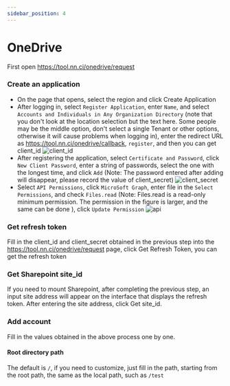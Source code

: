 ```yaml
---
sidebar_position: 4
---
```


# OneDrive

First open https://tool.nn.ci/onedrive/request

### Create an application
- On the page that opens, select the region and click Create Application
- After logging in, select `Register Application`, enter `Name`, and select `Accounts and Individuals in Any Organization Directory` (note that you don't look at the location selection but the text here. Some people may be the middle option, don't select a single Tenant or other options, otherwise it will cause problems when logging in), enter the redirect URL as https://tool.nn.ci/onedrive/callback, `register`, and then you can get client_id
  ![client_id](https://store.heytapimage.com/cdo-portal/feedback/202111/24/998aa05659a10e87b3f2161d844263f8.png)
- After registering the application, select `Certificate and Password`, click `New Client Password`, enter a string of passwords, select the one with the longest time, and click `Add`
(Note: The password entered after adding will disappear, please record the value of client_secret)
  ![client_secret](https://store.heytapimage.com/cdo-portal/feedback/202111/24/a3c7b8fd2a6577ee62404ad054ebbe90.png)
- Select `API Permissions`, click `MicroSoft Graph`, enter file in the `Select Permissions`, and check `Files.read` (Note: Files.read is a read-only minimum permission. The permission in the figure is larger, and the same can be done ), click `Update Permission`
  ![api](https://store.heytapimage.com/cdo-portal/feedback/202111/24/15cf3a64994935cdda76185cc181fad1.png)
### Get refresh token
Fill in the client_id and client_secret obtained in the previous step into the https://tool.nn.ci/onedrive/request page, click Get Refresh Token, you can get the refresh token

### Get Sharepoint site_id
If you need to mount Sharepoint, after completing the previous step, an input site address will appear on the interface that displays the refresh token. After entering the site address, click Get site_id.
### Add account
Fill in the values ​​obtained in the above process one by one.
#### Root directory path
The default is `/`, if you need to customize, just fill in the path, starting from the root path, the same as the local path, such as `/test`
